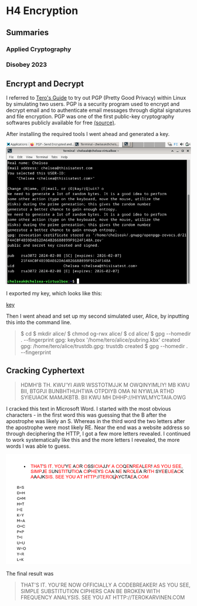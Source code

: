 # H4 Encryption


## Summaries


### Applied Cryptography


### Disobey 2023


## Encrypt and Decrypt


I referred to [Tero's Guide](https://terokarvinen.com/2023/pgp-encrypt-sign-verify/) to try out PGP (Pretty Good Privacy) within Linux by simulating two users. PGP is a security program used to encrypt and decrypt email and to authenticate email messages through digital signatures and file encryption. PGP was one of the first public-key cryptography softwares publicly available for free [(source)](https://www.fortinet.com/resources/cyberglossary/pgp-encryption).

After installing the required tools I went ahead and generated a key.

![Public Key](https://github.com/chelsea-12/chelseaexamples/blob/main/Screenshot%202024-02-08%20140359.png)

I exported my key, which looks like this:


[key]()


Then I went ahead and set up my second simulated user, Alice, by inputting this into the command line.

>$ cd
$ mkdir alice/
$ chmod og-rwx alice/
$ cd alice/
$ gpg --homedir . --fingerprint
gpg: keybox '/home/tero/alice/pubring.kbx' created
gpg: /home/tero/alice/trustdb.gpg: trustdb created
$ gpg --homedir . --fingerprint


## Cracking Cyphertext

>HDMH'B TH. KWU'YI AWR WSSTOTMJJK M OWQINYIMLIY! MB KWU BII, BTGPJI BUNBHTHUHTWA OTPDIYB OMA NI NYWLIA RTHD SYIEUIAOK MAMJKBTB. BII KWU MH DHHP://HIYWLMYCTAIA.OWG

I cracked this text in Microsoft Word. I started with the most obvious characters - in the first word this was guessing that the B after the apostrophe was likely an S. Whereas in the third word the two letters after the apostrophe were most likely RE. Near the end was a website address so through deciphering the HTTP, I got a few more letters revealed. I continued to work systematically like this and the more letters I revealed, the more words I was able to guess.

![Deciphering the text](https://github.com/chelsea-12/chelseaexamples/blob/main/Screenshot%202024-02-08%20104432.png)

The final result was

>THAT'S IT. YOU'RE NOW OFFICIALLY A CODEBREAKER! AS YOU SEE, SIMPLE SUBSTITUTION CIPHERS CAN BE BROKEN WITH FREQUENCY ANALYSIS. SEE YOU AT HTTP://TEROKARVINEN.COM
